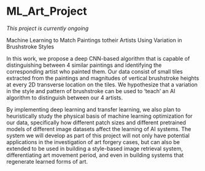 # ML_Art_Project

*This project is currently ongoing*

Machine Learning to Match Paintings totheir Artists Using Variation in Brushstroke Styles

In this work, we propose a deep CNN-based algorithm that is capable of distinguishing between 4 similar paintings and identifying the corresponding artist who painted them. Our data consist of small tiles extracted from the paintings and magnitudes of vertical brushstroke heights at every 2D transverse location on the tiles. We hypothesize that a variation in the style and pattern of brushstroke can be used to ‘teach’ an AI algorithm to distinguish between our 4 artists.

By implementing deep learning and transfer learning, we also plan to heuristically study the physical basis of machine learning optimization for our data, specifically how different patch sizes and different pretrained models of different image datasets affect the learning of AI systems. The system we will develop as part of this project will not only have potential applications in the investigation of art forgery cases, but can also be extended to be used in building a style-based image retrieval system, differentiating art movement period, and even in building systems that regenerate learned forms of art.
